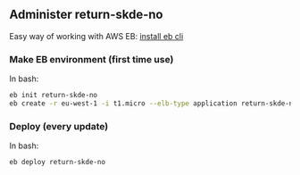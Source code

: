 ## Administer return-skde-no
Easy way of working with AWS EB: [install eb cli](https://github.com/aws/aws-elastic-beanstalk-cli-setup)

### Make EB environment (first time use)
In bash:
```bash
eb init return-skde-no
eb create -r eu-west-1 -i t1.micro --elb-type application return-skde-no
```

### Deploy (every update)
In bash:
```bash
eb deploy return-skde-no
```
